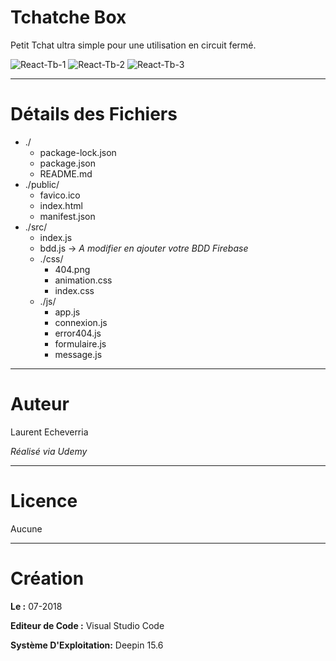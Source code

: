 # Tchatche Box

Petit Tchat ultra simple pour une utilisation en circuit fermé.

![React-Tb-1](https://preview.ibb.co/ipYmCT/Deepin_Capture_cran_20180714171513.png)
![React-Tb-2](https://preview.ibb.co/jDo8Ro/Deepin_Capture_cran_20180714171541.png)
![React-Tb-3](https://preview.ibb.co/ge9hmo/Deepin_Capture_cran_20180714171948.png)

---

# Détails des Fichiers

* ./
    * package-lock.json
    * package.json
    * README.md
* ./public/
    * favico.ico
    * index.html
    * manifest.json
* ./src/
    * index.js
    * bdd.js -> _A modifier en ajouter votre BDD Firebase_
    * ./css/
        * 404.png
        * animation.css
        * index.css
    * ./js/
        * app.js
        * connexion.js
        * error404.js
        * formulaire.js
        * message.js


---

# Auteur

Laurent Echeverria

_Réalisé via Udemy_

---

# Licence

Aucune

---

# Création

**Le :** 07-2018

**Editeur de Code :** Visual Studio Code

**Système D'Exploitation:** Deepin 15.6